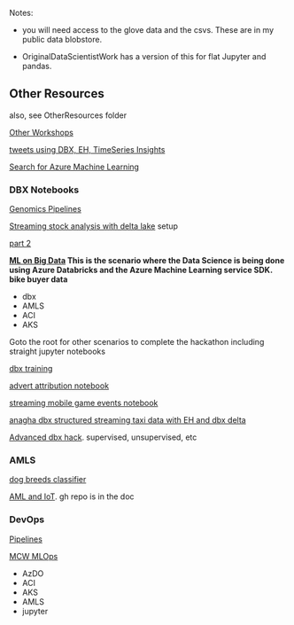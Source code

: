 

Notes:

* you will need access to the glove data and the csvs.  These are in my public data blobstore.  

* OriginalDataScientistWork has a version of this for flat Jupyter and pandas.  

## Other Resources

also, see OtherResources folder

[Other Workshops](https://github.com/Azure/data-ai-iot)  

[tweets using DBX, EH, TimeSeries Insights](https://github.com/Azure/data-ai-iot/tree/master/databricks) 

[Search for Azure Machine Learning](https://www.microsoft.com/handsonlabs/SelfPacedLabs)  

### DBX Notebooks

[Genomics Pipelines](https://pages.databricks.com/rs/094-YMS-629/images/Simplifying%20Genomics%20Pipelines%20at%20Scale%20with%20Databricks.html)  

[Streaming stock analysis with delta lake](https://pages.databricks.com/rs/094-YMS-629/images/streaming-stock-data-analysis-setup.html) setup  

[part 2](https://pages.databricks.com/rs/094-YMS-629/images/streaming-stock-data-analysis-main.html)  



**[ML on Big Data](https://github.com/DataSnowman/MLonBigData/tree/master/BikeBuyer/ADBnotebooks/BikeBuyerOps) This is the scenario where the Data Science is being done using Azure Databricks and the Azure Machine Learning service SDK.  bike buyer data**

* dbx
* AMLS
* ACI
* AKS

Goto the root for other scenarios to complete the hackathon including straight jupyter notebooks

[dbx training](https://www.linkedin.com/learning/azure-databricks-essential-training/what-you-should-know?u=3322)

[advert attribution notebook](https://s3.us-east-2.amazonaws.com/databricks-dennylee/notebooks/attribution-delta-blog.html)  

[streaming mobile game events notebook](https://docs.databricks.com/_static/notebooks/mobile-event-stream-etl.html)  

[anagha dbx structured streaming taxi data with EH and dbx delta](https://github.com/anagha-microsoft/databricks-workshops/tree/master/msready2019)

[Advanced dbx hack](https://github.com/annedroid/Ready2019_AA_AI319).  supervised, unsupervised, etc

### AMLS

[dog breeds classifier](https://github.com/maxluk/dogbreeds-webinar/blob/master/dog-breed-classifier.ipynb)

[AML and IoT](https://onedrive.live.com/view.aspx?resid=B14C36D10ED3D72A!102249&ithint=file%2cdocx&authkey=!AM8pQD9xAAXdips).  gh repo is in the doc

### DevOps

[Pipelines](https://github.com/microsoft/WhatTheHack/tree/master/010-AzureDevOps)  

[MCW MLOps](https://github.com/microsoft/MCW-ML-Ops)  

* AzDO
* ACI
* AKS
* AMLS
* jupyter